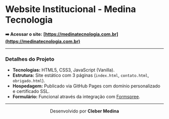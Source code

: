 # Website Institucional - Medina Tecnologia #

**➡️ Acessar o site:** **[https://medinatecnologia.com.br](https://medinatecnologia.com.br)**

---

### Detalhes do Projeto ###

* **Tecnologias:** HTML5, CSS3, JavaScript (Vanilla).
* **Estrutura:** Site estático com 3 páginas (`index.html`, `contato.html`, `obrigado.html`).
* **Hospedagem:** Publicado via GitHub Pages com domínio personalizado e certificado SSL.
* **Formulário:** Funcional através da integração com [Formspree](https://formspree.io/).

---

<p align="center">
  Desenvolvido por <b>Cleber Medina</b>
  <br>
</p>

